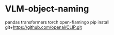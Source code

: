 # VLM-object-naming

pandas transformers torch open-flamingo
pip install git+https://github.com/openai/CLIP.git
